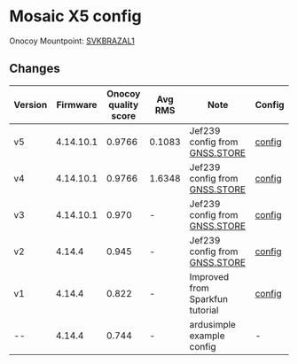 # Mosaic X5 config
Onocoy Mountpoint: [SVKBRAZAL1](https://console.onocoy.com/explorer/info/SVKBRAZAL1)
## Changes

| Version    | Firmware | Onocoy quality score | Avg RMS | Note |Config |
| -------- | -------- | ------- | ------- | ------- | ------- |
| v5 | 4.14.10.1 | 0.9766 | 0.1083 | Jef239 config from [GNSS.STORE](https://gnss.store/) | [config](https://github.com/grafik/mosaic-x5-config/commit/b9ce142aa5f264f0f2f2a4322342f5cf6daa80fe) |
| v4  | 4.14.10.1 | 0.9766 | 1.6348 | Jef239 config from [GNSS.STORE](https://gnss.store/) | [config](https://github.com/grafik/mosaic-x5-config/commit/4320b64a7918cfc7099241f342e8b0f60e9b5061) |
| v3  | 4.14.10.1 | 0.970 | - | Jef239 config from [GNSS.STORE](https://gnss.store/) | [config](https://github.com/grafik/mosaic-x5-config/commit/6999605c1270fde3816aea01be7fde8c21da3daa) |
| v2  | 4.14.4 | 0.945 | - | Jef239 config from [GNSS.STORE](https://gnss.store/) | [config](https://github.com/grafik/mosaic-x5-config/commit/322ab93661703c8d1833209389b439a883868cf9) |
| v1  | 4.14.4 | 0.822 | - | Improved from Sparkfun tutorial | [config](https://github.com/grafik/mosaic-x5-config/commit/f60ba082da6f1c276e7de883f5e588cf089b9eb6) |
| --  | 4.14.4 | 0.744 | - |ardusimple example config | - |

